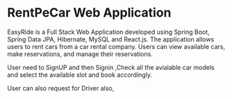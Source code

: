 # RentPeCar Web Application

EasyRide is a Full Stack Web Application developed using Spring Boot, Spring Data JPA, Hibernate, MySQL and React.js. The application allows users to rent cars from a car rental company. Users can view available cars, make reservations, and manage their reservations.

User need to SignUP and then Signin ,Check all the avialable car models and select the available slot and book accordingly.

User can also request for Driver also, 


